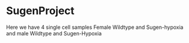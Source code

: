 # SugenProject
Here we have 4 single cell samples Female Wildtype and Sugen-hypoxia and male Wildtype and Sugen-Hypoxia
